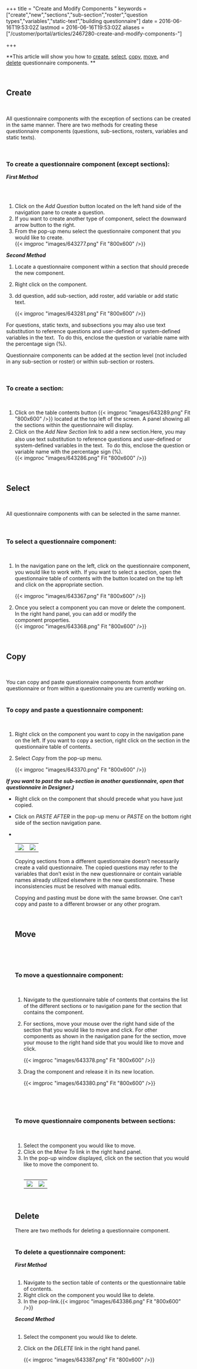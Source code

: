 ﻿+++
title = "Create and Modify Components "
keywords = ["create","new","sections","sub-section","roster","question types","variables","static-text","building questionnaire"]
date = 2016-06-16T19:53:02Z
lastmod = 2016-06-16T19:53:02Z
aliases = ["/customer/portal/articles/2467280-create-and-modify-components-"]

+++

**This article will show you how to [create](#Create),
[select](#Select), [copy](#Copy), [move](#Move), and
[delete](#Delete) questionnaire components. **  
  
 

<span id="Create">Create</span>
-------------------------------

 

All questionnaire components with the exception of sections can be
created in the same manner. There are two methods for creating these
questionnaire components (questions, sub-sections, rosters, variables
and static texts). 

  
 

### To create a questionnaire component (except sections):

  
  
***First Method***  
 

 

1.  Click on the *Add Question* button located on the left hand side of
    the navigation pane to create a question. 
2.  If you want to create another type of component, select the downward
    arrow button to the right. 
3.  From the pop-up menu select the questionnaire component that you
    would like to create.   
    {{< imgproc "images/643277.png" Fit "800x600" />}}

  
***Second Method***

1.  Locate a questionnaire component within a section that should
    precede the new component.
2.  Right click on the component.
3.  dd question, add sub-section, add roster, add variable or add static
    text.   
      
    {{< imgproc "images/643281.png" Fit "800x600" />}}

  
For questions, static texts, and subsections you may also use text
substitution to reference questions and user-defined or system-defined
variables in the text.  To do this, enclose the question or variable
name with the percentage sign (%)​.  
  
Questionnaire components can be added at the section level (not included
in any sub-section or roster) or within sub-section or rosters.

  
 

### To create a section:

 

1.  Click on the table contents button {{< imgproc "images/643289.png" Fit "800x600" />}} located
    at the top left of the screen. A panel showing all the sections
    within the questionnaire will display.
2.  Click on the *Add New Section* link to add a new section.​
    Here, <span style="line-height: 20.8px;">you may also use text
    substitution to reference questions and user-defined or
    system-defined variables in the text.  To do this, enclose the
    question or variable name with the percentage sign (%)​.  
    {{< imgproc "images/643286.png" Fit "800x600" />}}</span>

  
  
 

 <span id="Select">Select </span>
---------------------------------

 

All questionnaire components with can be selected in the same manner.  
   
 

### **To select a questionnaire component:**

 

1.  In the navigation pane on the left, click on the questionnaire
    component, you would like to work with. If you want to select a
    section, open the questionnaire table of contents with the button
    located on the top left and click on the appropriate section.  
      
    {{< imgproc "images/643367.png" Fit "800x600" />}}
2.  Once you select a component you can move or delete the component. In
    the right hand panel, you can add or modify the
    component properties.  
    {{< imgproc "images/643368.png" Fit "800x600" />}}

  
  
 

 <span id="Copy">Copy</span>
----------------------------

 

You can copy and paste questionnaire components from another
questionnaire or from within a questionnaire you are currently working
on.  
 

### To copy and paste a questionnaire component:

 

1.  Right click on the component you want to copy in the navigation pane
    on the left. If you want to copy a section, right click on the
    section in the questionnaire table of contents.
2.  Select *Copy* from the pop-up menu.  
      
    {{< imgproc "images/643370.png" Fit "800x600" />}}

***If you want to past the sub-section in another questionnaire, open
that questionnaire in Designer.)***

-   Right click on the component that should precede what you have just
    copied.
-   Click on *PASTE AFTER* in the pop-up menu or *PASTE* on the bottom
    right side of the section navigation pane. 
-    

    <table>
    <tbody>
    <tr class="odd">
    <td><img src="images/643371.png" /></td>
    <td><img src="images/643372.png" /></td>
    </tr>
    </tbody>
    </table>

      
      
    Copying sections from a different questionnaire doesn’t necessarily
    create a valid questionnaire. The copied questions may refer to the
    variables that don’t exist in the new questionnaire or contain
    variable names already utilized elsewhere in the new questionnaire.
    These inconsistencies must be resolved with manual edits.  
      
    Copying and pasting must be done with the same browser. One can’t
    copy and paste to a different browser or any other program.  
      
     

     <span id="Move">Move</span>
    ----------------------------

     

     

    ### To move a questionnaire component:

     

    1.  Navigate to the questionnaire table of contents that contains
        the list of the different sections or to navigation pane for the
        section that contains the component.
    2.  For sections, move your mouse over the right hand side of the
        section that you would like to move and click. For other
        components as shown in the navigation pane for the section, move
        your mouse to the right hand side that you would like to
        move and click.  
          
        {{< imgproc "images/643378.png" Fit "800x600" />}}
    3.  Drag the component and release it in its new location.  
          
        {{< imgproc "images/643380.png" Fit "800x600" />}}

     

     

    ### To move questionnaire components between sections:

     

    1.  Select the component you would like to move.
    2.  Click on the *Move To* link in the right hand panel.
    3.  In the pop-up window displayed, click on the section that you
        would like to move the component to.  
         
        <table>
        <tbody>
        <tr class="odd">
        <td><img src="images/643384.png" /></td>
        <td><img src="images/643383.png" /></td>
        </tr>
        </tbody>
        </table>

      
      
     

     <span id="Delete">Delete </span>
    ---------------------------------

      
      
    There are two methods for deleting a questionnaire component.  
     

    ### To delete a questionnaire component:

      
      
    ***First Method***  
     

    1.  Navigate to the section table of contents or the questionnaire
        table of contents.
    2.  Right click on the component you would like to delete.
    3.  In the pop-link.{{< imgproc "images/643386.png" Fit "800x600" />}}

      
      
    ***Second Method***  
     

    1.  Select the component you would like to delete.
    2.  Click on the *DELETE* link in the right hand panel.  
          
        {{< imgproc "images/643387.png" Fit "800x600" />}}
